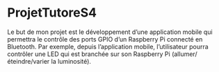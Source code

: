 # ProjetTutoreS4

Le but de mon projet est le développement d’une application mobile qui permettra le contrôle des ports GPIO d’un Raspberry Pi connecté en Bluetooth.
Par exemple, depuis l’application mobile, l’utilisateur pourra contrôler une LED qui est branchée sur son Raspberry Pi (allumer/éteindre/varier la luminosité).
